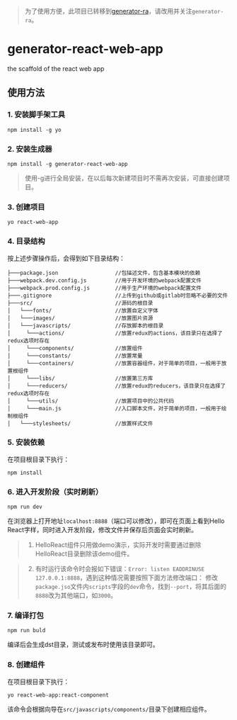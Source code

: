 >为了使用方便，此项目已转移到[generator-ra](https://github.com/gzgogo/generator-ra)，请改用并关注`generator-ra`。

# generator-react-web-app
the scaffold of the react web app

## 使用方法

### 1. 安装脚手架工具
```
npm install -g yo
```

### 2. 安装生成器
```
npm install -g generator-react-web-app
```

>使用-g进行全局安装，在以后每次新建项目时不需再次安装，可直接创建项目。

### 3. 创建项目
```
yo react-web-app
```

### 4. 目录结构
按上述步骤操作后，会得到如下目录结构：
```
├───package.json                  //包描述文件，包含基本模块的依赖
├───webpack.dev.config.js         //用于开发环境的webpack配置文件
├───webpack.prod.config.js        //用于生产环境的webpack配置文件
├───.gitignore                    //上传到github或gitlab时忽略不必要的文件
├───src/                          //源码的根目录
│   └───fonts/                    //放置自定义字体
│   └───images/                   //放置图片资源
│   └───javascripts/              //存放脚本的根目录
│     └───actions/                //放置redux的actions，该目录只在选择了redux选项时存在
│     └───components/             //放置组件
│     └───constants/              //放置常量
│     └───containers/             //放置容器组件，对于简单的项目，一般用于放置根组件
│     └───libs/                   //放置第三方库
│     └───reducers/               //放置redux的reducers，该目录只在选择了redux选项时存在
│     └───utils/                  //放置项目中的公共代码
│     └───main.js                 //入口脚本文件，对于简单的项目，一般用于绘制根组件
│   └───stylesheets/              //放置样式文件
```

### 5. 安装依赖
在项目根目录下执行：
```
npm install
```

### 6. 进入开发阶段（实时刷新）
```
npm run dev
```
在浏览器上打开地址`localhost:8888`（端口可以修改），即可在页面上看到Hello React字样，同时进入开发阶段，修改文件并保存后页面会实时刷新。

>1. HelloReact组件只用做demo演示，实际开发时需要通过删除HelloReact目录删除该demo组件。

>2. 有时运行该命令时会报如下错误：`Error: listen EADDRINUSE 127.0.0.1:8888`，遇到这种情况需要按照下面方法修改端口：
>修改`package.jso`文件内`scripts`字段的`dev`命令，找到`--port`，将其后面的`8888`改为其他端口，如`3000`。

### 7. 编译打包
```
npm run buld
```
编译后会生成dst目录，测试或发布时使用该目录即可。

### 8. 创建组件
在项目根目录下执行：
```
yo react-web-app:react-component
```
该命令会根据向导在`src/javascripts/components/`目录下创建相应组件。
